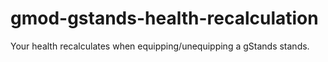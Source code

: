 # gmod-gstands-health-recalculation
Your health recalculates when equipping/unequipping a gStands stands.
